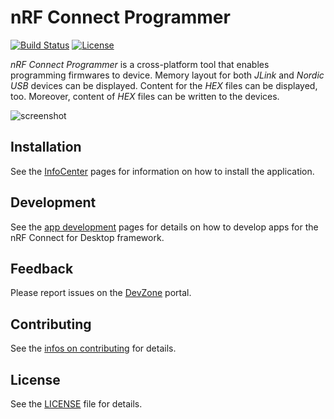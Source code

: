 # nRF Connect Programmer

[![Build Status](https://dev.azure.com/NordicSemiconductor/Wayland/_apis/build/status/NordicSemiconductor.pc-nrfconnect-programmer?branchName=master)](https://dev.azure.com/NordicSemiconductor/Wayland/_build/latest?definitionId=4&branchName=master)
[![License](https://img.shields.io/badge/license-Modified%20BSD%20License-blue.svg)](LICENSE)

*nRF Connect Programmer* is a cross-platform tool that enables programming firmwares to device. Memory layout for both *JLink* and *Nordic USB* devices can be displayed. Content for the *HEX* files can be displayed, too. Moreover, content of *HEX* files can be written to the devices.

![screenshot](resources/screenshot.gif)

## Installation

See the [InfoCenter](https://infocenter.nordicsemi.com/index.jsp?topic=%2Fstruct_nrftools%2Fstruct%2Fnrftools_nrfconnect.html) pages for information on how to install the application.

## Development

See the [app development](https://nordicsemiconductor.github.io/pc-nrfconnect-docs/) pages for details on how to develop apps for the nRF Connect for Desktop framework.

## Feedback

Please report issues on the [DevZone](https://devzone.nordicsemi.com) portal.

## Contributing

See the [infos on contributing](https://nordicsemiconductor.github.io/pc-nrfconnect-docs/contributing) for details.

## License

See the [LICENSE](LICENSE) file for details.
